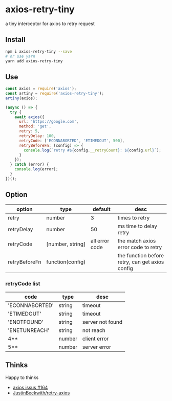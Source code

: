 # axios-retry-tiny

a tiny interceptor for axios to retry request

## Install

```bash
npm i axios-retry-tiny --save
# or use yarn
yarn add axios-retry-tiny
```

## Use

```javascript
const axios = require('axios');
const artiny = require('axios-retry-tiny');
artiny(axios);

(async () => {
  try {
    await axios({
      url: 'https://google.com',
      method: 'get',
      retry: 5,
      retryDelay: 100,
      retryCode: ['ECONNABORTED', 'ETIMEDOUT', 500],
      retryBeforeFn: (config) => {
        console.log(`retry #${config.__retryCount}: ${config.url}`);
      }
    });
  } catch (error) {
    console.log(error);
  }
})();
```

## Option

| option        | type             | default        | desc                                            |
|---------------|------------------|----------------|-------------------------------------------------|
| retry         | number           | 3              | times to retry                                  |
| retryDelay    | number           | 50             | ms time to delay retry                          |
| retryCode     | [number, string] | all error code | the match axios error code to retry             |
| retryBeforeFn | function(config) |                | the function before retry, can get axios config |

### retryCode list

| code           | type   | desc             |
|----------------|--------|------------------|
| 'ECONNABORTED' | string | timeout          |
| 'ETIMEDOUT'    | string | timeout          |
| 'ENOTFOUND'    | string | server not found |
| 'ENETUNREACH'  | string | not reach        |
| 4**            | number | client error     |
| 5**            | number | server error     |

## Thinks
Happy to thinks
- [axios issus #164](https://github.com/axios/axios/issues/164#issuecomment-327837467)
- [JustinBeckwith/retry-axios](https://github.com/JustinBeckwith/retry-axios)